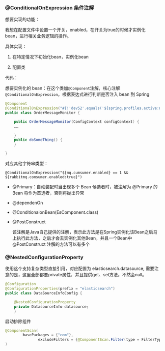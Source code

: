 ### @ConditionalOnExpression 条件注解

想要实现的功能：

我想在配置文件中设置一个开关，enabled，在开关为true的时候才实例化bean，进行相关业务逻辑的操作。

具体实现：

1. 在特定情况下初始化bean，实例化bean

2. 配置类



代码：

想要实例化的 bean：在这个类加`@Component`注解，核心注解`@ConditionalOnExpression`，根据表达式进行判断是否注入 bean 到 Spring

```java
@Component
@ConditionalOnExpression("#{!'dev52'.equals('${spring.profiles.active:null}')}")
public class OrderMessageMonitor {

    public OrderMessageMonitor(ConfigContext configContext) {
    ……
    
    }
    public doSomeThing() {
    }

}
```

对应其他字符串类型：

`@ConditionalOnExpression("${mq.cumsumer.enabled} == 1 && ${rabbitmq.comsumer.enabled:true}")`





- @Primary：自动装配时当出现多个 Bean 候选者时，被注解为 @Primary 的 Bean 将作为首选者，否则将抛出异常 


- @dependenOn

- @ConditionalonBean(EsComponent.class)

- @PostConstruct

    该注解是Java自己提供的注解，表示此方法是在Spring实例化该Bean之后马上执行此方法，之后才会去实例化其他Bean，并且一个Bean中 @PostConstruct 注解的方法可以有多个



### @NestedConfigurationProperty

使用这个支持复杂类型直接引用，对应配置为 elasticsearch.datasource, 需要注意的是，这里全部都要private属性，并且提供get、set方法，不然会null。

```java
@Configuration
@ConfigurationProperties(prefix = "elasticsearch")
public class DataSourceInfoConfig {

    @NestedConfigurationProperty
    private DatasourceInfo datasource;
    }
```



启动排除组件

```java
@ComponentScan(
        basePackages = {"com"},
               excludeFilters = {@ComponentScan.Filter(type = FilterType.REGEX,pattern = "com.process.*")}
)
```

